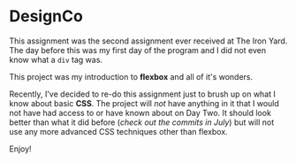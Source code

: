 # DesignCo

This assignment was the second assignment ever received at The Iron Yard. The day before this was my first day of the program and I did not even know what a `div` tag was. 

This project was my introduction to **flexbox** and all of it's wonders. 

Recently, I've decided to re-do this assignment just to brush up on what I know about basic **CSS**. 
The project will *not* have anything in it that I would not have had access to or have known about on Day Two. It should look better than what it did before (*check out the commits in July*) but will not use any more advanced CSS techniques other than flexbox. 

Enjoy!
